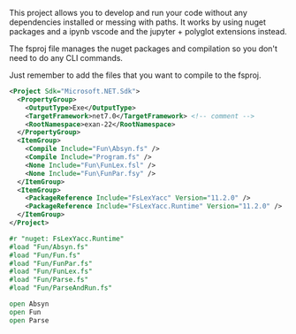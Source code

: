 This project allows you to develop and run your code without any dependencies installed or messing with paths. It works by using nuget packages and a ipynb vscode and the jupyter + polyglot extensions instead.

The fsproj file manages the nuget packages and compilation so you don't need to do any CLI commands.

Just remember to add the files that you want to compile to the fsproj.

```xml
<Project Sdk="Microsoft.NET.Sdk">
  <PropertyGroup>
    <OutputType>Exe</OutputType>
    <TargetFramework>net7.0</TargetFramework> <!-- comment -->
    <RootNamespace>exan-22</RootNamespace>
  </PropertyGroup>
  <ItemGroup>
    <Compile Include="Fun\Absyn.fs" />
    <Compile Include="Program.fs" />
    <None Include="Fun\FunLex.fsl" />
    <None Include="Fun\FunPar.fsy" />
  </ItemGroup>
  <ItemGroup>
    <PackageReference Include="FsLexYacc" Version="11.2.0" />
    <PackageReference Include="FsLexYacc.Runtime" Version="11.2.0" />
  </ItemGroup>
</Project>

```


```fsharp
#r "nuget: FsLexYacc.Runtime"
#load "Fun/Absyn.fs"
#load "Fun/Fun.fs"
#load "Fun/FunPar.fs"
#load "Fun/FunLex.fs"
#load "Fun/Parse.fs"
#load "Fun/ParseAndRun.fs"

open Absyn
open Fun
open Parse

```